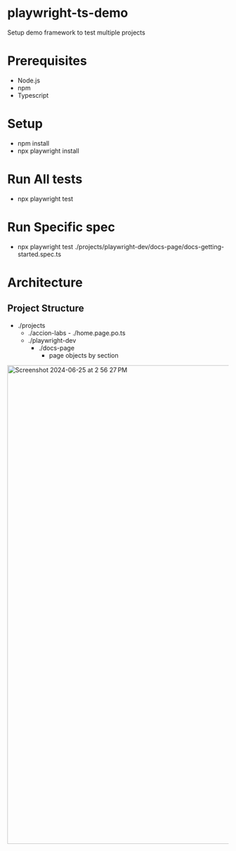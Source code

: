 # playwright-ts-demo
Setup demo framework to test multiple projects 

# Prerequisites
- Node.js
- npm
- Typescript

# Setup
- npm install
- npx playwright install

# Run All tests
- npx playwright test 

# Run Specific spec
- npx playwright test ./projects/playwright-dev/docs-page/docs-getting-started.spec.ts

# Architecture

## Project Structure
- ./projects
    - ./accion-labs
            - ./home.page.po.ts
    - ./playwright-dev
        - ./docs-page
            - page objects by section



<img width="1088" alt="Screenshot 2024-06-25 at 2 56 27 PM" src="https://github.com/Programming-Constructs/playwright-ts-demo/assets/5936702/42d7a157-c539-4c42-a90f-07ef5369d12c">
